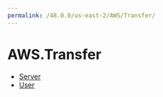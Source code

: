 ```yaml
---
permalink: /48.0.0/us-east-2/AWS/Transfer/
---
```


# AWS.Transfer



* [Server](Server.md)
* [User](User.md)